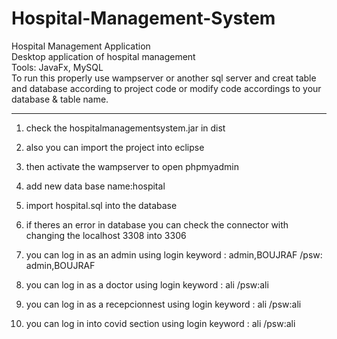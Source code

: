 # Hospital-Management-System
Hospital Management Application<br/>
Desktop application of hospital management<br/>
Tools: JavaFx, MySQL<br/>
To run this properly use wampserver or another sql server and creat table and database according to project code or modify code accordings to your database &
table name.

-----------------------------------------------

1. check the hospitalmanagementsystem.jar in dist

2. also you can import the project into eclipse 

3. then activate the wampserver to open phpmyadmin

4. add new data base name:hospital 

5.  import hospital.sql into the database

6.   if theres an error in database you can check the connector with changing the localhost 3308 into 3306

7.  you can log in as an admin using  login keyword : admin,BOUJRAF /psw: admin,BOUJRAF

8. you can log in as a doctor  using  login keyword : ali /psw:ali

9. you can log in as a recepcionnest  using  login keyword : ali /psw:ali

10. you can log in into covid section  using  login keyword : ali /psw:ali